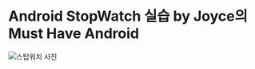 # Android StopWatch 실습 by Joyce의 Must Have Android
![스탑워치 사진](https://user-images.githubusercontent.com/84887939/177098822-a74c08ef-835b-4283-8091-c6fabb2025d6.jpg)
